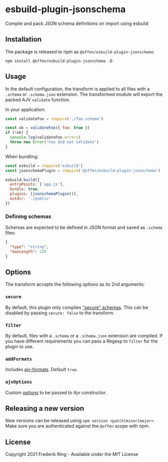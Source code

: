 # esbuild-plugin-jsonschema
Compile and pack JSON schema definitions on import using esbuild

## Installation

The package is released to npm as `@offen/esbuild-plugin-jsonschema`:

```
npm install @offen/esbuild-plugin-jsonschema -D
```

## Usage

In the default configuration, the transform is applied to all files with a `.schema` or `.schema.json` extension. The transformed module will export the packed AJV `validate` function.

In your application:

```js
const validateFoo = require('./foo.schema')

const ok = validateFoo({ foo: true })
if (!ok) {
  console.log(validateFoo.errors)
  throw new Error('Foo did not validate')
}
```

When bundling:

```js
const esbuild = require('esbuild')
const jsonschemaPlugin = require('@offen/esbuild-plugin-jsonschema')

esbuild.build({
  entryPoints: ['app.js'],
  bundle: true,
  plugins: [jsonschemaPlugin()],
  outdir: './public'
})
```

### Defining schemas

Schemas are expected to be defined in JSON format and saved as `.schema` files:

```json
{
  "type": "string",
  "maxLength": 128
}
```

## Options

The transform accepts the following options as its 2nd arguments:

### `secure`

By default, this plugin only compiles ["secure" schemas][secure]. This can be disabled by passing `secure: false` to the transform.

[secure]: https://github.com/ajv-validator/ajv/tree/521c3a53f15f5502fb4a734194932535d311267c#security-considerations

### `filter`

By default, files with a `.schema` or a `.schema.json` extension are compiled. If you have different requirements you can pass a Regexp to `filter` for the plugin to use.

### `addFormats`

Includes [ajv-formats](https://github.com/ajv-validator/ajv-formats). Default `true`.

### `ajvOptions`

Custom [options](https://ajv.js.org/options.html) to be passed to Ajv constructor.

## Releasing a new version

New versions can be released using `npm version <patch|minor|major>`. Make sure you are authenticated against the `@offen` scope with npm.

## License

Copyright 2021 Frederik Ring - Available under the MIT License
